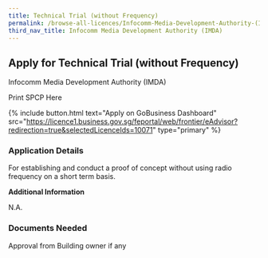 ```yaml
---
title: Technical Trial (without Frequency)
permalink: /browse-all-licences/Infocomm-Media-Development-Authority-(IMDA)/Technical-Trial--without-Frequency-
third_nav_title: Infocomm Media Development Authority (IMDA)
---
```


## Apply for Technical Trial (without Frequency)

Infocomm Media Development Authority (IMDA)

Print SPCP Here


{% include button.html text="Apply on GoBusiness Dashboard" src="https://licence1.business.gov.sg/feportal/web/frontier/eAdvisor?redirection=true&selectedLicenceIds=10071" type="primary" %}

### Application Details

<p>For establishing and conduct a proof of concept without using radio frequency on a short term basis.</p>

**Additional Information**

N.A.

### Documents Needed

Approval from Building owner if any

